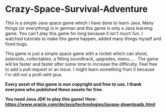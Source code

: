 # Crazy-Space-Survival-Adventure

This is a simple Java space game which i have done to learn Java. Many things (or everything) is in german and this game is only a Java learning game. You can't play this game for long because it isn't much fun. I watched tutorials to make this game happen, added many things myself and fixed bugs. 

This game is just a simple space game with a rocket which can shoot, asteroids, collectables, a fitting soundtrack, upgrades, menu,... . 
The game will be faster and faster after some time to increase the difficulty.
Feel free to add a pull request or an issue. I might learn something from it because I'm still not a profi wiht java.

**Every asset of this game is non copyright and free to use. I thank everyone who published these assets for free.**

**You need Java JDK to play this game! Here: https://www.oracle.com/de/java/technologies/javase-downloads.html**

